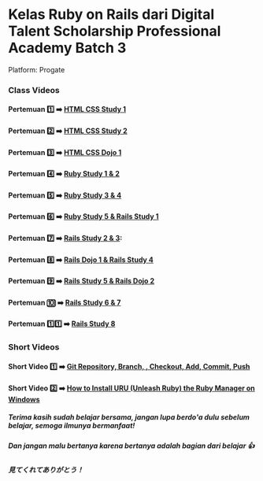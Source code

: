 # Kelas Ruby on Rails dari Digital Talent Scholarship Professional Academy Batch 3
Platform: Progate

### Class Videos
#### Pertemuan :one: :arrow_right: [HTML CSS Study 1]
#### Pertemuan :two: :arrow_right: [HTML CSS Study 2]
#### Pertemuan :three: :arrow_right: [HTML CSS Dojo 1]
#### Pertemuan :four: :arrow_right: [Ruby Study 1 & 2]
#### Pertemuan :five: :arrow_right: [Ruby Study 3 & 4]
#### Pertemuan :six: :arrow_right: [Ruby Study 5 & Rails Study 1]
#### Pertemuan :seven: :arrow_right: [Rails Study 2 & 3]:
#### Pertemuan :eight: :arrow_right: [Rails Dojo 1 & Rails Study 4]
#### Pertemuan :nine: :arrow_right: [Rails Study 5 & Rails Dojo 2]
#### Pertemuan :keycap_ten: :arrow_right: [Rails Study 6 & 7]
#### Pertemuan 1️⃣1️⃣ :arrow_right: [Rails Study 8]

### Short Videos
#### Short Video :one: :arrow_right: [Git Repository, Branch, , Checkout, Add, Commit, Push]
#### Short Video :two: :arrow_right: [How to Install URU (Unleash Ruby) the Ruby Manager on Windows]


##### Terima kasih sudah belajar bersama, jangan lupa berdo'a dulu sebelum belajar, semoga ilmunya bermanfaat!
##### Dan jangan malu bertanya karena bertanya adalah bagian dari belajar :thumbsup: 

##### 見てくれてありがとう！

[HTML CSS Study 1]: https://youtu.be/-SYPcpgSvfs
[HTML CSS Study 2]: https://youtu.be/P0m_GXaIUEU
[HTML CSS Dojo 1]: https://youtu.be/o0a6-a2CNO8
[Ruby Study 1 & 2]: https://youtu.be/j-xPsutXW2c
[Ruby Study 3 & 4]: https://youtu.be/AwZLflZSfe8
[Ruby Study 5 & Rails Study 1]: https://youtu.be/7ZAVrtolRB0
[Rails Study 2 & 3]: https://youtu.be/vXmWLOc4gDo
[Rails Dojo 1 & Rails Study 4]: https://youtu.be/Ubrhk2CQL5s 
[Rails Study 5 & Rails Dojo 2]: https://youtu.be/di2cLwKHjys 
[Rails Study 6 & 7]: https://youtu.be/EGn1EIZOu70 
[Rails Study 8]: https://youtu.be/0dZMkELXbEY 

[Git Repository, Branch, , Checkout, Add, Commit, Push]: https://youtu.be/vYORE6TU6E0
[How to Install URU (Unleash Ruby) the Ruby Manager on Windows]: https://youtu.be/OgxltXGV3Wk
